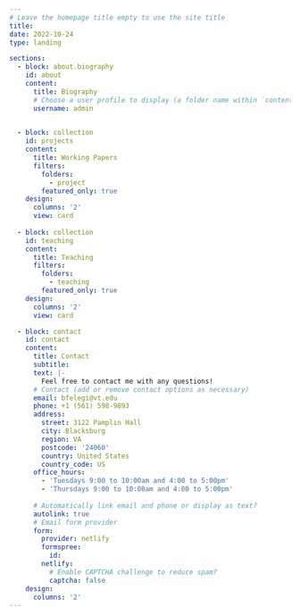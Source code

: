 ```yaml
---
# Leave the homepage title empty to use the site title
title: 
date: 2022-10-24
type: landing

sections:
  - block: about.biography
    id: about
    content:
      title: Biography
      # Choose a user profile to display (a folder name within `content/authors/`)
      username: admin
  

  - block: collection
    id: projects
    content:
      title: Working Papers
      filters:
        folders:
          - project
        featured_only: true
    design:
      columns: '2'
      view: card
     
  - block: collection
    id: teaching
    content:
      title: Teaching
      filters:
        folders:
          - teaching
        featured_only: true
    design:
      columns: '2'
      view: card

  - block: contact
    id: contact
    content:
      title: Contact
      subtitle:
      text: |-
        Feel free to contact me with any questions!
      # Contact (add or remove contact options as necessary)
      email: bfelegi@vt.edu
      phone: +1 (561) 598-9893
      address:
        street: 3122 Pamplin Hall
        city: Blacksburg
        region: VA
        postcode: '24060'
        country: United States
        country_code: US
      office_hours:
        - 'Tuesdays 9:00 to 10:00am and 4:00 to 5:00pm'
        - 'Thursdays 9:00 to 10:00am and 4:00 to 5:00pm'
    
      # Automatically link email and phone or display as text?
      autolink: true
      # Email form provider
      form:
        provider: netlify
        formspree:
          id:
        netlify:
          # Enable CAPTCHA challenge to reduce spam?
          captcha: false
    design:
      columns: '2'
---
```

